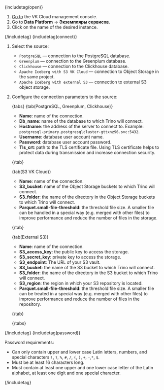 {includetag(open)}

1. [Go to](https://msk.cloud.vk.com/app) the VK Cloud management console.
1. Go to **Data Platform** → **Экземпляры сервисов**.
1. Click on the name of the desired instance.

{/includetag}
{includetag(connect)}

1. Select the source:

   - `PostgreSQL` — connection to the PostgreSQL database.
   - `Greenplum` — connection to the Greenplum database.
   - `Clickhouse` — connection to the Clickhouse database.
   - `Apache Iceberg with S3 VK Cloud` — connection to Object Storage in the same project.
   - `Apache Iceberg with external S3` — connection to external S3 object storage.
1. Configure the connection parameters to the source:

   {tabs}
   {tab(PostgreSQL, Greenplum, Clickhouse)}

   - **Name**: name of the connection.
   - **Db_name**: name of the database to which Trino will connect.
   - **Hostname**: the address of the server to connect to. Example: `postgresql-primary.postgresqlcluster-gttxnz96.svc:5432`.
   - **Username**: database user account name.
   - **Password**: database user account password.
   - **Tls_crt**: path to the TLS certificate file. Using TLS certificate helps to protect data during transmission and increase connection security.

   {/tab}

   {tab(S3 VK Cloud)}

   - **Name**: name of the connection.
   - **S3_bucket**: name of the Object Storage buckets to which Trino will connect.
   - **S3_folder**: the name of the directory in the Object Storage buckets to which Trino will connect.
   - **Parquet.small-file-threshold**: the threshold file size. A smaller file can be handled in a special way (e.g. merged with other files) to improve performance and reduce the number of files in the storage.

   {/tab}

   {tab(External S3)}

   - **Name**: name of the connection.
   - **S3_access_key**: the public key to access the storage.
   - **S3_secret_key**: private key to access the storage.
   - **S3_endpoint**: The URL of your S3 vault.
   - **S3_bucket**: the name of the S3 bucket to which Trino will connect.
   - **S3_folder**: the name of the directory in the S3 bucket to which Trino will connect.
   - **S3_region**: the region in which your S3 repository is located.
   - **Parquet.small-file-threshold**: the threshold file size. A smaller file can be treated in a special way (e.g. merged with other files) to improve performance and reduce the number of files in the repository.

   {/tab}
   
   {/tabs}

{/includetag}
{includetag(password)}

Password requirements:

- Can only contain upper and lower case Latin letters, numbers, and special characters `!`, `?`, `%`, `#`, `/`, `(`, `)`, `+`, `-`,`*`, `$`.
- Must be at least 16 characters long.
- Must contain at least one upper and one lower case letter of the Latin alphabet, at least one digit and one special character.

{/includetag}